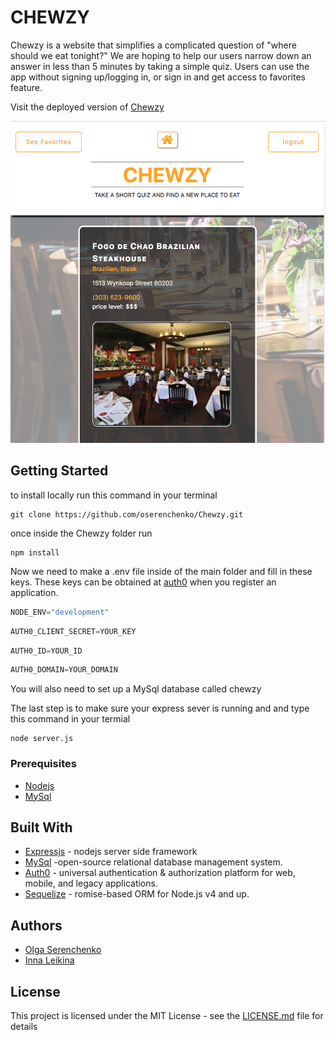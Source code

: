 # CHEWZY

Chewzy is a website that simplifies a complicated question of "where should we eat tonight?"
We are hoping to help our users narrow down an answer in less than 5 minutes by taking a simple quiz.
Users can use the app without signing up/logging in, or sign in and get access to favorites feature.

Visit the deployed version of [Chewzy](https://sleepy-sierra-59381.herokuapp.com/)

![homepage](chewzy.png)

## Getting Started
to install locally run this command in your terminal
```
git clone https://github.com/oserenchenko/Chewzy.git
```
once inside the Chewzy folder run 
```
npm install
```

Now we need to make a .env file inside of the main folder and fill in these keys.
These keys can be obtained at [auth0](https://auth0.com) when you register an application.

``` javascript
NODE_ENV="development"
```
``` javascript
AUTH0_CLIENT_SECRET=YOUR_KEY
```
``` javascript
AUTH0_ID=YOUR_ID
```
``` javascript
AUTH0_DOMAIN=YOUR_DOMAIN
```


You will also need to set up a MySql database called chewzy

The last step is to make sure your express sever is running and and type this command in your termial
```
node server.js
```

### Prerequisites

* [Nodejs](https://nodejs.org/)
* [MySql](https://www.mysql.com)


## Built With

* [Expressjs](https://expressjs.com/) - nodejs server side framework
* [MySql](https://www.mysql.com) -open-source relational database management system.
* [Auth0](https://auth0.com) - universal authentication & authorization platform for web, mobile, and legacy applications.
* [Sequelize](http://docs.sequelizejs.com) - romise-based ORM for Node.js v4 and up.


## Authors

* [Olga Serenchenko](https://github.com/oserenchenko)
* [Inna Leikina](https://github.com/innaleikina)

## License

This project is licensed under the MIT License - see the [LICENSE.md](LICENSE.md) file for details

